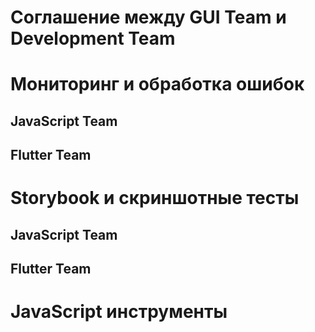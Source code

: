 # Соглашение между GUI Team и Development Team

# Мониторинг и обработка ошибок
## JavaScript Team

## Flutter Team

# Storybook и скриншотные тесты
## JavaScript Team

## Flutter Team

# JavaScript инструменты

